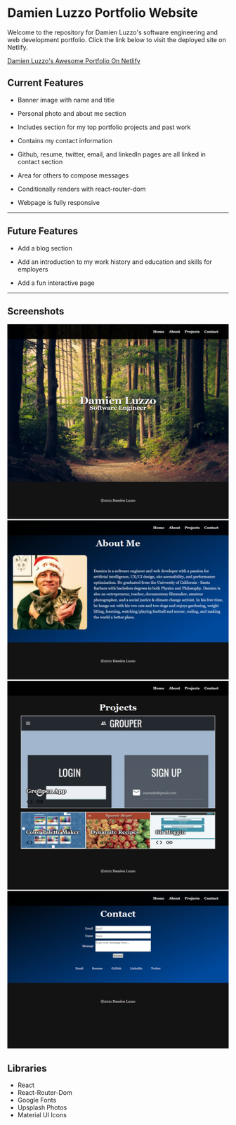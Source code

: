 # Damien Luzzo Portfolio Website

Welcome to the repository for Damien Luzzo's software engineering and web development portfolio. Click the link below to visit the deployed site on Netlify.

[Damien Luzzo's Awesome Portfolio On Netlify](https://61b05087eb75790007426955--trusting-visvesvaraya-554a02.netlify.app/)

## Current Features

+ Banner image with name and title

+ Personal photo and about me section

+ Includes section for my top portfolio projects and past work

+ Contains my contact information

+ Github, resume, twitter, email, and linkedIn pages are all linked in contact section

+ Area for others to compose messages

+ Conditionally renders with react-router-dom

+ Webpage is fully responsive

---

## Future Features

+ Add a blog section

+ Add an introduction to my work history and education and skills for employers

+ Add a fun interactive page

---

## Screenshots

![screenshot](./src/images/home_page_final.png)
![screenshot](./src/images/about_page_final.png)
![screenshot](./src/images/projects_page_final.png)
![screenshot](./src/images/contact_page_final.png)

## Libraries

+ React
+ React-Router-Dom
+ Google Fonts
+ Upsplash Photos
+ Material UI Icons
